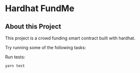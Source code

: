 # Hardhat FundMe

## About this Project

This project is a crowd funding smart contract built with hardhat.

Try running some of the following tasks:

Run tests:
```shell
yarn test
```
